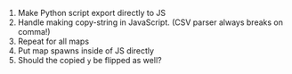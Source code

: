1. Make Python script export directly to JS
2. Handle making copy-string in JavaScript. (CSV parser always breaks on comma!)
3. Repeat for all maps
4. Put map spawns inside of JS directly
5. Should the copied `y` be flipped as well?